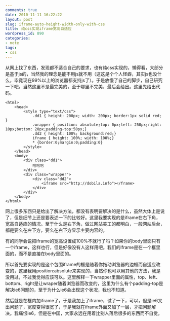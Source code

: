 ```yaml
---
comments: true
date: 2010-11-11 16:22:22
layout: post
slug: iframe-auto-height-width-only-with-css
title: 纯css实现iframe宽高自适应
wordpress_id: 890
categories:
- note
tags:
- css
---
```


从网上找了东西，发现都不适合自己的要求，也有纯css实现的，懒得看，大部分是基于js的，当然我的理念是能不用js就不用（这这是个个人怪癖，其实js也没什么，毕竟现在99%以上的浏览器都支持js了）。于是放慢了自己的脚步，自己研究一下吧。当然这里不是最完美的，至于哪里不完美，最后会给出。这里先给出代码。




    
    
    
    <html>
    	<head>
    		<style type="text/css">
    			.dd1 { height: 200px; width: 200px; border:1px solid red; }
    			.wrapper { position: absolute;top: 0px;left: 250px;right: 10px;bottom: 20px;padding-top:50px;}
    			.dd2 { height: 100%; background:red;}
    			iframe { height: 100%; width: 100%;}
    			* {border:0;margin:0;padding:0}
    		</style>
    	</head>
    	<body>
    		<div class="dd1">
    			哈哈哈
    		</div>
    		<div class="wrapper">
    			<div class="dd2">
    				<iframe src="http://dobila.info"></frame>
    			</div>
    		</div>
    	</body>
    </html>
    



网上很多东西只是给出了解决方法，都没有表明要解决的是什么，虽然大体上是说了，但是细节上还是要表述一下的比较好。这里我要实现的是iframe在右下角，宽高自适应的情况。至于什么是右下角，做过网站美工的都明白，一般网站后台，都是要么在左下方，要么在右下方显示主要内容的。

有的同学会说把iframe的宽高设置成100%不就行了吗？如果你的body里面只有一个iframe，这样也行，但是好像没有人这样用吧。我们的iframe是在一个框里面的，而不是直接在body里面的。

所以首先要实现的是这个包围iframe的框是随着你拖动浏览器的边框而自适应改变的，这里我用position:absolute来实现的，当然你也可以用其他的方法，我是没用过，不过我觉得应该可以。这里解释一下wrapper里面的属性，top、left、bottom、right是让wraper随着浏览器而改变的，这里为什么有个padding-top是解决ie6问题的，至于为什么ie6会出现这个状况，我也不知道。

然后就是在框内加iframe了，于是我加上了iframe，试了一下，可以，但是ie6又出问题了，宽度变得很宽了，于是我就在iframe外面又加了一层，才把问题解决。我痛恨ie6，但是在中国，大家永远在用着比别人落后很多的东西而不自觉。

